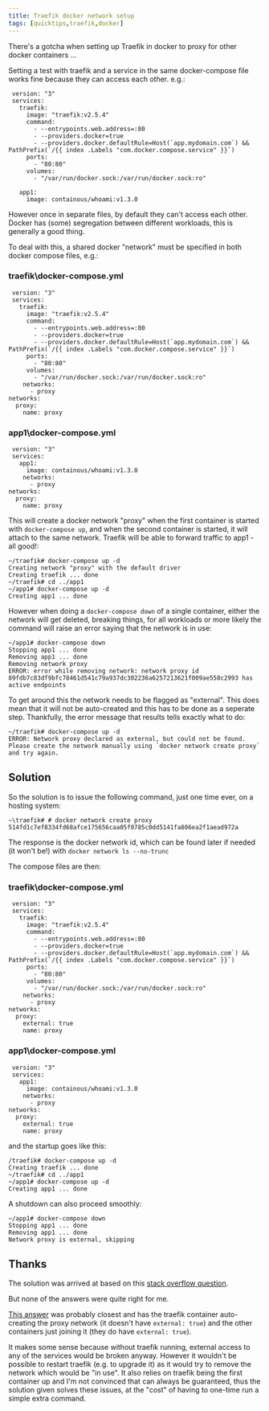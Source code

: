 ```yaml
---
title: Traefik docker network setup
tags: [quicktips,traefik,docker]
---
```

There's a gotcha when setting up Traefik in docker to proxy for other docker containers ...
<!--more-->

Setting a test with traefik and a service in the same docker-compose file works fine because they can access each other. e.g.:

```
 version: "3"
 services:
   traefik:
     image: "traefik:v2.5.4"
     command:
       - --entrypoints.web.address=:80
       - --providers.docker=true
       - --providers.docker.defaultRule=Host(`app.mydomain.com`) && PathPrefix(`/{{ index .Labels "com.docker.compose.service" }}`)
     ports:
       - "80:80"
     volumes:
       - "/var/run/docker.sock:/var/run/docker.sock:ro"
 
   app1:
     image: containous/whoami:v1.3.0
```

However once in separate files, by default they can't access each other.  Docker has (some) segregation between different workloads, this is generally a good thing.

To deal with this, a shared docker "network" must be specified in both docker compose files, e.g.:

### traefik\docker-compose.yml
```
 version: "3"
 services:
   traefik:
     image: "traefik:v2.5.4"
     command:
       - --entrypoints.web.address=:80
       - --providers.docker=true
       - --providers.docker.defaultRule=Host(`app.mydomain.com`) && PathPrefix(`/{{ index .Labels "com.docker.compose.service" }}`)
     ports:
       - "80:80"
     volumes:
       - "/var/run/docker.sock:/var/run/docker.sock:ro"
    networks:
      - proxy
networks:
  proxy:
    name: proxy
```

### app1\docker-compose.yml

```
 version: "3"
 services:
   app1:
     image: containous/whoami:v1.3.0
    networks:
      - proxy
networks:
  proxy:
    name: proxy
```

This will create a docker network "proxy" when the first container is started with `docker-compose up`, and when the second container is started, it will attach to the same network.  Traefik will be able to forward traffic to app1 - all good!:

```
~/traefik# docker-compose up -d
Creating network "proxy" with the default driver
Creating traefik ... done
~/traefik# cd ../app1
~/app1# docker-compose up -d
Creating app1 ... done
```

However when doing a `docker-compose down` of a single container, either the network will get deleted, breaking things, for all workloads or more likely the command will raise an error saying that the network is in use:

```
~/app1# docker-compose down
Stopping app1 ... done
Removing app1 ... done
Removing network proxy
ERROR: error while removing network: network proxy id 89fdb7c83df9bfc78461d541c79a937dc302236a6257213621f009ae558c2993 has active endpoints
```

To get around this the network needs to be flagged as "external".  This does mean that it will not be auto-created and this has to be done as a seperate step.  Thankfully, the error message that results tells exactly what to do:

```
~/traefik# docker-compose up -d
ERROR: Network proxy declared as external, but could not be found. Please create the network manually using `docker network create proxy` and try again.
```

## Solution

So the solution is to issue the following command, just one time ever, on a hosting system:

```
~\traefik# # docker network create proxy
514fd1c7ef8334fd68afce175656caa05f0785c0dd5141fa806ea2f1aead972a
```
The response is the docker network id, which can be found later if needed (it won't be!) with `docker network ls --no-trunc`

The compose files are then:

### traefik\docker-compose.yml
```
 version: "3"
 services:
   traefik:
     image: "traefik:v2.5.4"
     command:
       - --entrypoints.web.address=:80
       - --providers.docker=true
       - --providers.docker.defaultRule=Host(`app.mydomain.com`) && PathPrefix(`/{{ index .Labels "com.docker.compose.service" }}`)
     ports:
       - "80:80"
     volumes:
       - "/var/run/docker.sock:/var/run/docker.sock:ro"
    networks:
      - proxy
networks:
  proxy:
    external: true
    name: proxy
```

### app1\docker-compose.yml

```
 version: "3"
 services:
   app1:
     image: containous/whoami:v1.3.0
    networks:
      - proxy
networks:
  proxy:
    external: true
    name: proxy
```

and the startup goes like this:

```
/traefik# docker-compose up -d
Creating traefik ... done
~/traefik# cd ../app1
~/app1# docker-compose up -d
Creating app1 ... done
```

A shutdown can also proceed smoothly:

```
~/app1# docker-compose down
Stopping app1 ... done
Removing app1 ... done
Network proxy is external, skipping
```

## Thanks

The solution was arrived at based on this [stack overflow question](https://stackoverflow.com/q/38088279/2738122).

But none of the answers were quite right for me.

[This answer](https://stackoverflow.com/a/48024244/2738122) was probably closest and has the traefik container auto-creating the proxy network (it doesn't have `external: true`) and the other containers just joining it (they do have `external: true`).

It makes some sense because without traefik running, external access to any of the services would be broken anyway.  However it wouldn't be possible to restart traefik (e.g. to upgrade it) as it would try to remove the network which would be "in use".  It also relies on traefik being the first container up and I'm not convinced that can always be guaranteed, thus the solution given solves these issues, at the "cost" of having to one-time run a simple extra command.
